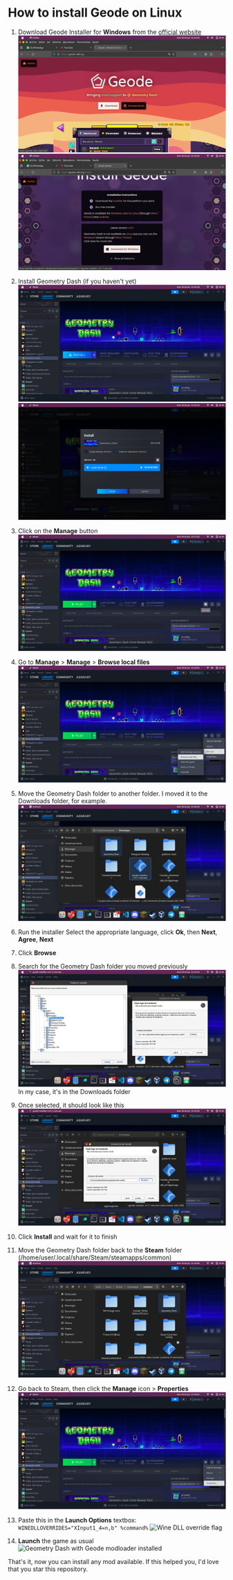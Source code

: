 # How to install Geode on Linux

1. Download Geode Installer for **Windows** from the [official website](https://geode-sdk.org)
![Geode Main Page](https://raw.githubusercontent.com/Jotalea/Jotalea/main/Tutorials/Geode%20on%20Linux/geode1.png)
![Geode Download for Windows](https://raw.githubusercontent.com/Jotalea/Jotalea/main/Tutorials/Geode%20on%20Linux/geode2.png)

2. Install Geometry Dash (if you haven't yet)
![Steam Library with Geometry Dash installed](https://raw.githubusercontent.com/Jotalea/Jotalea/main/Tutorials/Geode%20on%20Linux/geode3.png)
![Steam Install Geometry Dash](https://raw.githubusercontent.com/Jotalea/Jotalea/main/Tutorials/Geode%20on%20Linux/geode4.png)

3. Click on the **Manage** button
![Steam Manage button](https://raw.githubusercontent.com/Jotalea/Jotalea/main/Tutorials/Geode%20on%20Linux/geode5.png)

4. Go to **Manage** > **Manage** > **Browse local files**
![Steam Browse local files](https://raw.githubusercontent.com/Jotalea/Jotalea/main/Tutorials/Geode%20on%20Linux/geode6.png)

5. Move the Geometry Dash folder to another folder. I moved it to the Downloads folder, for example.
![Geometry Dash folder in Downloads](https://raw.githubusercontent.com/Jotalea/Jotalea/main/Tutorials/Geode%20on%20Linux/geode7.png)

6. Run the installer
Select the appropriate language, click **Ok**, then **Next**, **Agree**, **Next**

7. Click **Browse**

8. Search for the Geometry Dash folder you moved previously
![Geode Installer - Browse for Geometry Dash folder](https://raw.githubusercontent.com/Jotalea/Jotalea/main/Tutorials/Geode%20on%20Linux/geode8.png)
In my case, it's in the Downloads folder

9. Once selected, it should look like this
![Geode Installer with Geometry Dash folder selected](https://raw.githubusercontent.com/Jotalea/Jotalea/main/Tutorials/Geode%20on%20Linux/geode9.png)

10. Click **Install** and wait for it to finish

11. Move the Geometry Dash folder back to the **Steam** folder (/home/user/.local/share/Steam/steamapps/common)
![Geometry Dash folder back in Steam directory](https://raw.githubusercontent.com/Jotalea/Jotalea/main/Tutorials/Geode%20on%20Linux/geodeA.png)

12. Go back to Steam, then click the **Manage** icon > **Properties**
![Steam > Geometry Dash > Manage > Properties](https://raw.githubusercontent.com/Jotalea/Jotalea/main/Tutorials/Geode%20on%20Linux/geodeB.png)

13. Paste this in the **Launch Options** textbox:
```WINEDLLOVERRIDES="XInput1_4=n,b" %command%```
![Wine DLL override flag](https://raw.githubusercontent.com/Jotalea/Jotalea/main/Tutorials/Geode%20on%20Linux/geodeC.png)

14. **Launch** the game as usual
![Geometry Dash with Geode modloader installed](https://raw.githubusercontent.com/Jotalea/Jotalea/main/Tutorials/Geode%20on%20Linux/geodeD.png)

That's it, now you can install any mod available. If this helped you, I'd love that you star this repository.
